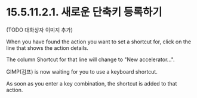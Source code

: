 # 15.5.11.2.1. 새로운 단축키 등록하기

(TODO 대화상자 이미지 추가)

When you have found the action you want to set a shortcut for, click on the line that shows the action details.

The column Shortcut for that line will change to "New accelerator...".

GIMP(김프) is now waiting for you to use a keyboard shortcut.

As soon as you enter a key combination, the shortcut is added to that action.
